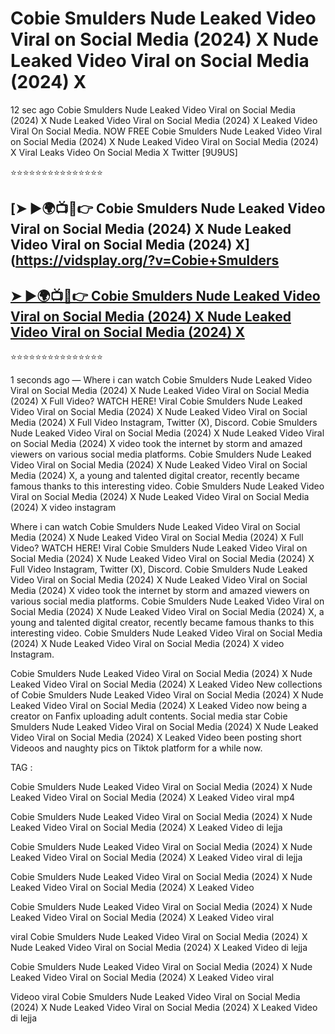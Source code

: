 ﻿# Cobie Smulders Nude Leaked Video Viral on Social Media (2024) X Nude Leaked Video Viral on Social Media (2024) X



12 sec ago Cobie Smulders Nude Leaked Video Viral on Social Media (2024) X Nude Leaked Video Viral on Social Media (2024) X Leaked Video Viral On Social Media. NOW FREE Cobie Smulders Nude Leaked Video Viral on Social Media (2024) X Nude Leaked Video Viral on Social Media (2024) X Viral Leaks Video On Social Media X Twitter [9U9US]

⭐⭐⭐⭐⭐⭐⭐⭐⭐⭐⭐⭐⭐⭐⭐

## [➤ ►🌍📺📱👉 Cobie Smulders Nude Leaked Video Viral on Social Media (2024) X Nude Leaked Video Viral on Social Media (2024) X](https://vidsplay.org/?v=Cobie+Smulders

## [➤ ►🌍📺📱👉 Cobie Smulders Nude Leaked Video Viral on Social Media (2024) X Nude Leaked Video Viral on Social Media (2024) X](https://vidsplay.org/?v=Cobie+Smulders)


⭐⭐⭐⭐⭐⭐⭐⭐⭐⭐⭐⭐⭐⭐⭐



1 seconds ago — Where i can watch Cobie Smulders Nude Leaked Video Viral on Social Media (2024) X Nude Leaked Video Viral on Social Media (2024) X Full Video? WATCH HERE! Viral Cobie Smulders Nude Leaked Video Viral on Social Media (2024) X Nude Leaked Video Viral on Social Media (2024) X Full Video Instagram, Twitter (X), Discord. Cobie Smulders Nude Leaked Video Viral on Social Media (2024) X Nude Leaked Video Viral on Social Media (2024) X video took the internet by storm and amazed viewers on various social media platforms. Cobie Smulders Nude Leaked Video Viral on Social Media (2024) X Nude Leaked Video Viral on Social Media (2024) X, a young and talented digital creator, recently became famous thanks to this interesting video. Cobie Smulders Nude Leaked Video Viral on Social Media (2024) X Nude Leaked Video Viral on Social Media (2024) X video instagram

Where i can watch Cobie Smulders Nude Leaked Video Viral on Social Media (2024) X Nude Leaked Video Viral on Social Media (2024) X Full Video? WATCH HERE! Viral Cobie Smulders Nude Leaked Video Viral on Social Media (2024) X Nude Leaked Video Viral on Social Media (2024) X Full Video Instagram, Twitter (X), Discord. Cobie Smulders Nude Leaked Video Viral on Social Media (2024) X Nude Leaked Video Viral on Social Media (2024) X video took the internet by storm and amazed viewers on various social media platforms. Cobie Smulders Nude Leaked Video Viral on Social Media (2024) X Nude Leaked Video Viral on Social Media (2024) X, a young and talented digital creator, recently became famous thanks to this interesting video. Cobie Smulders Nude Leaked Video Viral on Social Media (2024) X Nude Leaked Video Viral on Social Media (2024) X video Instagram.

Cobie Smulders Nude Leaked Video Viral on Social Media (2024) X Nude Leaked Video Viral on Social Media (2024) X Leaked Video New collections of Cobie Smulders Nude Leaked Video Viral on Social Media (2024) X Nude Leaked Video Viral on Social Media (2024) X Leaked Video now being a creator on Fanfix uploading adult contents. Social media star Cobie Smulders Nude Leaked Video Viral on Social Media (2024) X Nude Leaked Video Viral on Social Media (2024) X Leaked Video been posting short Videoos and naughty pics on Tiktok platform for a while now.

TAG :

 

Cobie Smulders Nude Leaked Video Viral on Social Media (2024) X Nude Leaked Video Viral on Social Media (2024) X Leaked Video viral mp4

 

Cobie Smulders Nude Leaked Video Viral on Social Media (2024) X Nude Leaked Video Viral on Social Media (2024) X Leaked Video di lejja

 

Cobie Smulders Nude Leaked Video Viral on Social Media (2024) X Nude Leaked Video Viral on Social Media (2024) X Leaked Video viral di lejja

 

Cobie Smulders Nude Leaked Video Viral on Social Media (2024) X Nude Leaked Video Viral on Social Media (2024) X Leaked Video

 

Cobie Smulders Nude Leaked Video Viral on Social Media (2024) X Nude Leaked Video Viral on Social Media (2024) X Leaked Video viral

 

viral Cobie Smulders Nude Leaked Video Viral on Social Media (2024) X Nude Leaked Video Viral on Social Media (2024) X Leaked Video di lejja

 

Cobie Smulders Nude Leaked Video Viral on Social Media (2024) X Nude Leaked Video Viral on Social Media (2024) X Leaked Video viral

 

Videoo viral Cobie Smulders Nude Leaked Video Viral on Social Media (2024) X Nude Leaked Video Viral on Social Media (2024) X Leaked Video di lejja
